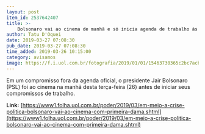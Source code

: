 ```yaml
---
layout: post
item_id: 2537642407
title: >-
    Bolsonaro vai ao cinema de manhã e só inicia agenda de trabalho às 11h30 no Planalto
author: Tatu D'Oquei
date: 2019-03-27 07:08:30
pub_date: 2019-03-27 07:08:30
time_added: 2019-03-26 10:15:00
category: avisamos
image: https://f.i.uol.com.br/fotografia/2019/01/01/15463730365c2bc7acb1a73_1546373036_3x2_rt.jpg
---
```


​Em um compromisso fora da agenda oficial, o presidente Jair Bolsonaro (PSL) foi ao cinema na manhã desta terça-feira (26) antes de iniciar seus compromissos de trabalho.

**Link:** [https://www1.folha.uol.com.br/poder/2019/03/em-meio-a-crise-politica-bolsonaro-vai-ao-cinema-com-primeira-dama.shtml](https://www1.folha.uol.com.br/poder/2019/03/em-meio-a-crise-politica-bolsonaro-vai-ao-cinema-com-primeira-dama.shtml)

